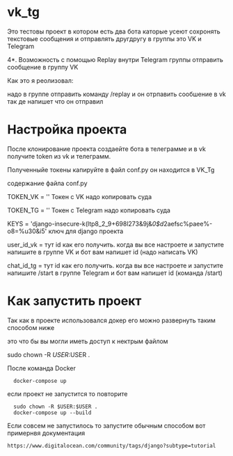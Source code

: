 # vk_tg


Это тестовы проект в котором есть два бота каторые усеют сохронять текстовые сообщения и отправлять другдругу в группы это VK и Telegram


4*. Возможность с помощью Replay внутри Telegram группы отправить сообщение в группу VK
  

Как это я реолизовал:
  

надо в группе отправить команду /replay и он отрпавить сообшение в vk так де напишет что он отправил 


# Настройка проекта 

После клонирование проекта создаейте бота в телеграмме и в vk получите token из vk и телеграмм.


Полученныйе токены капируйте в файл conf.py он находится в VK_Tg 


содержание файла conf.py 


TOKEN_VK = '' Токен c VK надо копировать суда 


TOKEN_TG = '' Токен c Telegram надо копировать суда


KEYS = 'django-insecure-k(ltp8_2_9+698l273&9j&*0$d*2aefsc%paee%-o8=%u30&i5' ключ для django проекта 


user_id_vk =   тут id как его получить. когда вы все настроете и запустите напишите в группе VK и бот вам напишет id  (надо написать VK) 


chat_id_tg = тут id как его получить. когда вы все настроете и запустите напишите /start в группе Telegram и бот вам напишет id (команда /start)




# Как запустить проект 


Так как в проекте использовался докер его можно развернуть таким способом ниже 


это что бы вы могли иметь доступ к нектрым файлом 


sudo chown -R $USER:$USER .


После команда Docker 


      docker-compose up


если проект не запустится то повторите 


      sudo chown -R $USER:$USER .
      docker-compose up --build 



Если совсем не запустилось то запустите обычным способом 
вот примернвя документация 


    https://www.digitalocean.com/community/tags/django?subtype=tutorial
